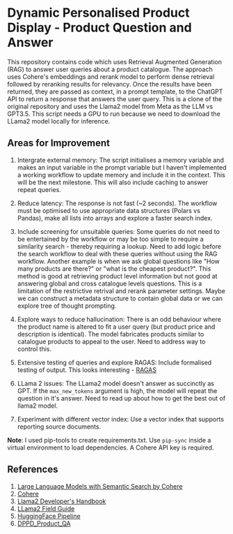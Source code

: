 # Dynamic Personalised Product Display - Product Question and Answer

This repository contains code which uses Retrieval Augmented Generation (RAG) to answer user queries about a product catalogue. The approach uses Cohere's embeddings and rerank model to perform dense retrieval followed by reranking results for relevancy. Once the results have been returned, they are passed as context, in a prompt template, to the ChatGPT API to return a response that answers the user query. This is a clone of the original repository and uses the Llama2 model from Meta as the LLM vs GPT3.5. This script needs a GPU to run because we need to download the LLama2 model locally for inference.

## Areas for Improvement

1. Intergrate external memory: The script initialises a memory variable and makes an input variable in the prompt variable but I haven't implemented a working workflow to update memory and include it in the context. This will be the next milestone. This will also include caching to answer repeat queries.

2. Reduce latency: The response is not fast (~2 seconds). The workflow must be optimised to use appropriate data structures (Polars vs Pandas), make all lists into arrays and explore a faster search index.

3. Include screening for unsuitable queries: Some queries do not need to be entertained by the workflow or may be too simple to require a similarity search - thereby requiring a lookup. Need to add logic before the search workflow to deal with these queries without using the RAG workflow. Another example is when we ask global questions like "How many products are there?" or "what is the cheapest product?". This method is good at retrieving product level information but not good at answering global and cross catalogue levels questions. This is a limitation of the restrictive retrival and rerank parameter settings. Maybe we can construct a metadata structure to contain global data or we can explore tree of thought prompting.

4. Explore ways to reduce hallucination: There is an odd behaviour where the product name is altered to fit a user query (but product price and description is identical). The model fabricates products similar to catalogue products to appeal to the user. Need to address way to control this.

5. Extensive testing of queries and explore RAGAS: Include formalised testing of output. This looks interesting - [RAGAS](https://github.com/explodinggradients/ragas)
   
6. LLama 2 issues: The LLama2 model doesn't answer as succinctly as GPT. If the `max_new_tokens` argument is high, the model will repeat the question in it's answer. Need to read up about how to get the best out of llama2 model. 

7. Experiment with different vector index: Use a vector index that supports reporting source documents.

**Note**: I used pip-tools to create requirements.txt. Use `pip-sync` inside a virtual environment to load dependencies. A Cohere API key is required.

## References

1. [Large Language Models with Semantic Search by Cohere](https://www.deeplearning.ai/short-courses/large-language-models-semantic-search/)
2. [Cohere](https://cohere.com/)
3. [Llama2 Developer's Handbook](https://www.pinecone.io/learn/llama-2/#Building-a-Llama-2-Conversational-Agent)
4. [LLama2 Field Guide](https://github.com/pinecone-io/examples/tree/master/learn/generation/llm-field-guide)
5. [HuggingFace Pipeline](https://api.python.langchain.com/en/latest/llms/langchain.llms.huggingface_text_gen_inference.HuggingFaceTextGenInference.html)
6. [DPPD_Product_QA](https://github.com/JunaidMB/dppd_product_qa/tree/master)